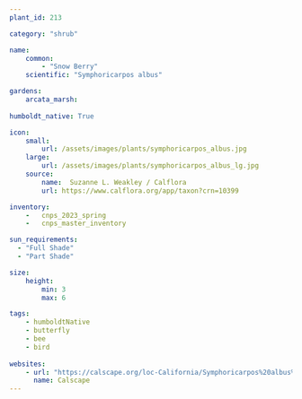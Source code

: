 ```yaml
---
plant_id: 213 

category: "shrub"

name: 
    common:  
        - "Snow Berry"  
    scientific: "Symphoricarpos albus"    

gardens:    
    arcata_marsh:
 
humboldt_native: True

icon: 
    small: 
        url: /assets/images/plants/symphoricarpos_albus.jpg
    large: 
        url: /assets/images/plants/symphoricarpos_albus_lg.jpg
    source: 
        name:  Suzanne L. Weakley / Calflora 
        url: https://www.calflora.org/app/taxon?crn=10399

inventory: 
    -   cnps_2023_spring
    -   cnps_master_inventory

sun_requirements:
  - "Full Shade"
  - "Part Shade"

size:
    height: 
        min: 3 
        max: 6

tags:
    - humboldtNative
    - butterfly
    - bee
    - bird
 
websites: 
    - url: "https://calscape.org/loc-California/Symphoricarpos%20albus%20(Common%20Snowberry)"
      name: Calscape
---
```

